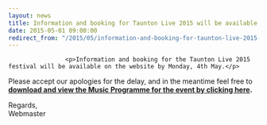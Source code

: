 ```yaml
---
layout: news
title: Information and booking for Taunton Live 2015 will be available soon
date: 2015-05-01 09:00:00
redirect_from: "/2015/05/information-and-booking-for-taunton-live-2015-will-be-available-soon/"
---
```

<section>

                    
                    <p>Information and booking for the Taunton Live 2015 festival will be available on the website by Monday, 4th May.</p>
<p>Please accept our apologies for the delay, and in the meantime feel free to <strong><a href="{{ "/wp-content/uploads/2015/04/TFA_Music_Events_A5_Booklet.pdf" | prepend: site.github.url }}" >download and view the Music Programme for the event by clicking here</a>.<br />
</strong></p>
<p>Regards,<br />
Webmaster</p>

                
</section>
